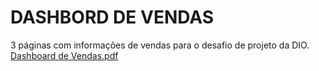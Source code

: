 # DASHBORD DE VENDAS
3 páginas com informações de vendas para o desafio de projeto da DIO.
[Dashboard de Vendas.pdf](https://github.com/user-attachments/files/18348337/Dashboard.de.Vendas.pdf)
